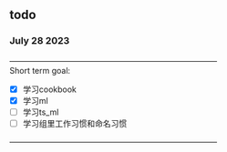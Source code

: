 ## todo  
### July 28 2023  
——————————————————————————  
Short term goal:        
- [x] 学习cookbook       
- [x] 学习ml
- [ ] 学习ts_ml
- [ ] 学习组里工作习惯和命名习惯

——————————————————————————  